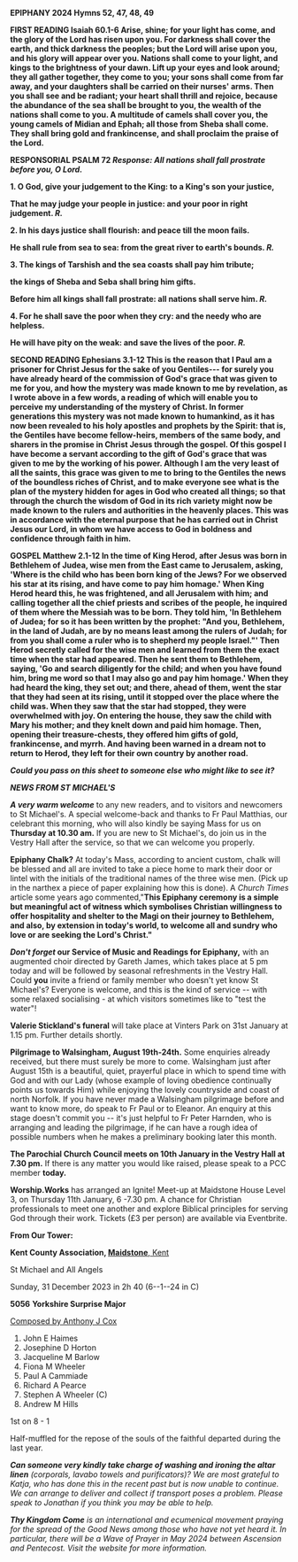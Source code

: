 **EPIPHANY 2024 Hymns 52, 47, 48, 49**

**FIRST READING Isaiah 60.1-6 Arise, shine; for your light has come, and
the glory of the Lord has risen upon you. For darkness shall cover the
earth, and thick darkness the peoples; but the Lord will arise upon you,
and his glory will appear over you. Nations shall come to your light,
and kings to the brightness of your dawn. Lift up your eyes and look
around; they all gather together, they come to you; your sons shall come
from far away, and your daughters shall be carried on their nurses'
arms. Then you shall see and be radiant; your heart shall thrill and
rejoice, because the abundance of the sea shall be brought to you, the
wealth of the nations shall come to you. A multitude of camels shall
cover you, the young camels of Midian and Ephah; all those from Sheba
shall come. They shall bring gold and frankincense, and shall proclaim
the praise of the Lord.**

**RESPONSORIAL PSALM 72 *Response: All nations shall fall prostrate
before you, O Lord.***

**1. O God, give your judgement to the King: to a King's son your
justice,**

**That he may judge your people in justice: and your poor in right
judgement. *R.***

**2. In his days justice shall flourish: and peace till the moon
fails.**

**He shall rule from sea to sea: from the great river to earth's bounds.
*R.***

**3. The kings of Tarshish and the sea coasts shall pay him tribute;**

**the kings of Sheba and Seba shall bring him gifts.**

**Before him all kings shall fall prostrate: all nations shall serve
him. *R.***

**4. For he shall save the poor when they cry: and the needy who are
helpless.**

**He will have pity on the weak: and save the lives of the poor. *R.***

**SECOND READING Ephesians 3.1-12 This is the reason that I Paul am a
prisoner for Christ Jesus for the sake of you Gentiles--- for surely you
have already heard of the commission of God's grace that was given to me
for you, and how the mystery was made known to me by revelation, as I
wrote above in a few words, a reading of which will enable you to
perceive my understanding of the mystery of Christ. In former
generations this mystery was not made known to humankind, as it has now
been revealed to his holy apostles and prophets by the Spirit: that is,
the Gentiles have become fellow-heirs, members of the same body, and
sharers in the promise in Christ Jesus through the gospel. Of this
gospel I have become a servant according to the gift of God's grace that
was given to me by the working of his power. Although I am the very
least of all the saints, this grace was given to me to bring to the
Gentiles the news of the boundless riches of Christ, and to make
everyone see what is the plan of the mystery hidden for ages in God who
created all things; so that through the church the wisdom of God in its
rich variety might now be made known to the rulers and authorities in
the heavenly places. This was in accordance with the eternal purpose
that he has carried out in Christ Jesus our Lord, in whom we have access
to God in boldness and confidence through faith in him.**

**GOSPEL Matthew 2.1-12 In the time of King Herod, after Jesus was born
in Bethlehem of Judea, wise men from the East came to Jerusalem, asking,
'Where is the child who has been born king of the Jews? For we observed
his star at its rising, and have come to pay him homage.' When King
Herod heard this, he was frightened, and all Jerusalem with him; and
calling together all the chief priests and scribes of the people, he
inquired of them where the Messiah was to be born. They told him, 'In
Bethlehem of Judea; for so it has been written by the prophet: "And you,
Bethlehem, in the land of Judah, are by no means least among the rulers
of Judah; for from you shall come a ruler who is to shepherd my people
Israel."' Then Herod secretly called for the wise men and learned from
them the exact time when the star had appeared. Then he sent them to
Bethlehem, saying, 'Go and search diligently for the child; and when you
have found him, bring me word so that I may also go and pay him homage.'
When they had heard the king, they set out; and there, ahead of them,
went the star that they had seen at its rising, until it stopped over
the place where the child was. When they saw that the star had stopped,
they were overwhelmed with joy. On entering the house, they saw the
child with Mary his mother; and they knelt down and paid him homage.
Then, opening their treasure-chests, they offered him gifts of gold,
frankincense, and myrrh. And having been warned in a dream not to return
to Herod, they left for their own country by another road.**

***Could you pass on this sheet to someone else who might like to see
it?***

***NEWS FROM ST MICHAEL\'S***

***A very warm welcome*** to any new readers, and to visitors and
newcomers to St Michael\'s. A special welcome-back and thanks to Fr Paul
Matthias, our celebrant this morning, who will also kindly be saying
Mass for us on **Thursday at 10.30 am.** If you are new to St
Michael\'s, do join us in the Vestry Hall after the service, so that we
can welcome you properly.

**Epiphany Chalk?** At today\'s Mass, according to ancient custom, chalk
will be blessed and all are invited to take a piece home to mark their
door or lintel with the initials of the traditional names of the three
wise men. (Pick up in the narthex a piece of paper explaining how this
is done). A *Church Times* article some years ago commented,"**This
Epiphany ceremony is a simple but meaningful act of witness which
symbolises Christian willingness to offer hospitality and shelter to the
Magi on their journey to Bethlehem, and also, by extension in today's
world, to welcome all and sundry who love or are seeking the Lord's
Christ."**

***Don\'t forget* our Service of Music and Readings for Epiphany,** with
an augmented choir directed by Gareth James, which takes place at 5 pm
today and will be followed by seasonal refreshments in the Vestry Hall.
Could **you** invite a friend or family member who doesn\'t yet know St
Michael\'s? Everyone is welcome, and this is the kind of service -- with
some relaxed socialising - at which visitors sometimes like to "test the
water"!

**Valerie Stickland\'s funeral** will take place at Vinters Park on
31st January at 1.15 pm. Further details shortly.

**Pilgrimage to Walsingham, August 19th-24th.** Some enquiries
already received, but there must surely be more to come. Walsingham just
after August 15th is a beautiful, quiet, prayerful place in which to
spend time with God and with our Lady (whose example of loving obedience
continually points us towards Him) while enjoying the lovely countryside
and coast of north Norfolk. If you have never made a Walsingham
pilgrimage before and want to know more, do speak to Fr Paul or to
Eleanor. An enquiry at this stage doesn\'t commit you -- it\'s just
helpful to Fr Peter Harnden, who is arranging and leading the
pilgrimage, if he can have a rough idea of possible numbers when he
makes a preliminary booking later this month.

**The Parochial Church Council meets on 10th January in the Vestry
Hall at 7.30 pm.** If there is any matter you would like raised, please
speak to a PCC member **today.**

**Worship.Works** has arranged an Ignite! Meet-up at Maidstone House
Level 3, on Thursday 11th January, 6 -7.30 pm. A chance for Christian
professionals to meet one another and explore Biblical principles for
serving God through their work. Tickets (£3 per person) are available
via Eventbrite.

**From Our Tower:**

**Kent County Association,
[Maidstone](https://dove.cccbr.org.uk/tower/12644#_blank)**[,
Kent](https://dove.cccbr.org.uk/tower/12644#_blank)

St Michael and All Angels

Sunday, 31 December 2023 in 2h 40 (6--1--24 in C)

**5056** **Yorkshire Surprise Major**

[Composed by Anthony J
Cox](https://bb.ringingworld.co.uk/comp.php?id=2294989)

1. John E Haimes
2. Josephine D Horton
3. Jacqueline M Barlow
4. Fiona M Wheeler
5. Paul A Cammiade
6. Richard A Pearce
7. Stephen A Wheeler (C)
8. Andrew M Hills

1st on 8 - 1

Half-muffled for the repose of the souls of the faithful departed during
the last year.

***Can someone very kindly take charge of washing and ironing the altar
linen** (corporals, lavabo towels and purificators)? We are most
grateful to Katja, who has done this in the recent past but is now
unable to continue. We can arrange to deliver and collect if transport
poses a problem. Please speak to Jonathan if you think you may be able
to help.*

***Thy Kingdom Come** is an international and ecumenical movement
praying for the spread of the Good News among those who have not yet
heard it. In particular, there will be a Wave of Prayer in May 2024
between Ascension and Pentecost. Visit the website for more
information.*
